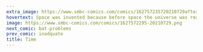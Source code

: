 ```yaml
---
extra_image: https://www.smbc-comics.com/comics/162757235720210729after.png
hovertext: Space was invented because before space the universe was really cramped.
image: https://www.smbc-comics.com/comics/1627572295-20210729.png
next_comic: bat-problems
prev_comic: inadquate
title: Time
---
```


